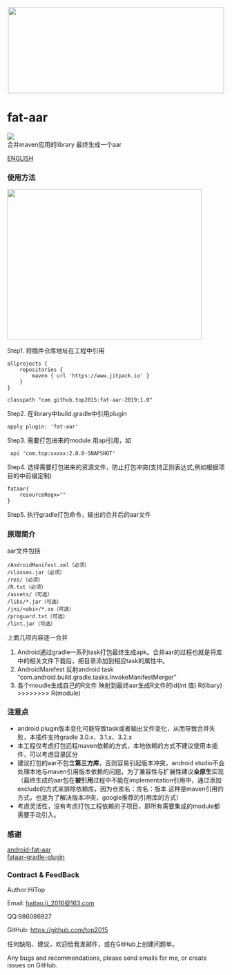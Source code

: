 <div align="center">
<img src="https://raw.githubusercontent.com/top2015/fat-aar-2019/master/logo.png"  height="200" width="500">
</div>

# fat-aar
[![](https://www.jitpack.io/v/top2015/fat-aar-2019.svg)](https://www.jitpack.io/#top2015/fat-aar-2019)  
合并maven应用的library 最终生成一个aar

[ENGLISH](https://github.com/top2015/fat-aar-2019)

### 使用方法

<img src="https://github.com/top2015/fat-aar-2019/blob/master/image1.png?raw=true" height="350" width="450">

Step1. 将插件仓库地址在工程中引用
```
allprojects {
	repositories {
		maven { url 'https://www.jitpack.io' }
	}
}
```
```
classpath "com.github.top2015:fat-aar-2019:1.0"
```
Step2. 在library中build.gradle中引用plugin
```
apply plugin: 'fat-aar'
```
Step3. 需要打包进来的module 用api引用，如
```
 api 'com.top:xxxxx:2.0.0-SNAPSHOT'
```
Step4. 选择需要打包进来的资源文件，防止打包冲突(支持正则表达式,例如根据项目的中前缀定制)
```
fataar{
    resourceRegx=""
}
```
Step5. 执行gradle打包命令，输出的合并后的aar文件

### 原理简介
aar文件包括
```
/AndroidManifest.xml（必须）
/classes.jar（必须）
/res/（必须）
/R.txt（必须）
/assets/（可选）
/libs/*.jar（可选）
/jni/<abi>/*.so（可选）
/proguard.txt（可选）
/lint.jar（可选）
```
上面几项内容逐一合并

1. Android通过gradle一系列task打包最终生成apk。合并aar的过程也就是将库中的相关文件下载后，把目录添加到相应task的属性中。
2. AndroidManifest 反射android task “com.android.build.gradle.tasks.InvokeManifestMerger”
3. 各个moudle生成自己的R文件 映射到最终aar生成R文件的id(int 值) R(libary) >>>>>>>> R(module)

### 注意点
+ android plugin版本变化可能导致task或者输出文件变化，从而导致合并失败，本插件支持gradle 3.0.x、3.1.x、3.2.x
+ 本工程仅考虑打包远程maven依赖的方式，本地依赖的方式不建议使用本插件，可以考虑目录区分
+ 建议打包的aar不包含**第三方库**，否则容易引起版本冲突，android studio不会处理本地与maven引用版本依赖的问题，为了兼容性与扩展性建议**全原生**实现（最终生成的aar包在**被引用**过程中不能在implementation引用中，通过添加exclude的方式来排除依赖库，因为仓库名：库名：版本 这种是maven引用的方式，也是为了解决版本冲突，google推荐的引用库的方式）
+ 考虑灵活性，没有考虑打包工程依赖的子项目，即所有需要集成的module都需要手动引入。


### 感谢
[android-fat-aar](https://github.com/adwiv/android-fat-aar)  
[fataar-gradle-plugin](https://github.com/Mobbeel/fataar-gradle-plugin)

### Contract & FeedBack
Author:HiTop

Email: haitao.li_2016@163.com

QQ:986086927

GitHub: https://github.com/top2015

任何缺陷、建议，欢迎给我发邮件，或在GitHub上创建问题单。

Any bugs and recommendations, please send emails for me, or create issues on GitHub.
